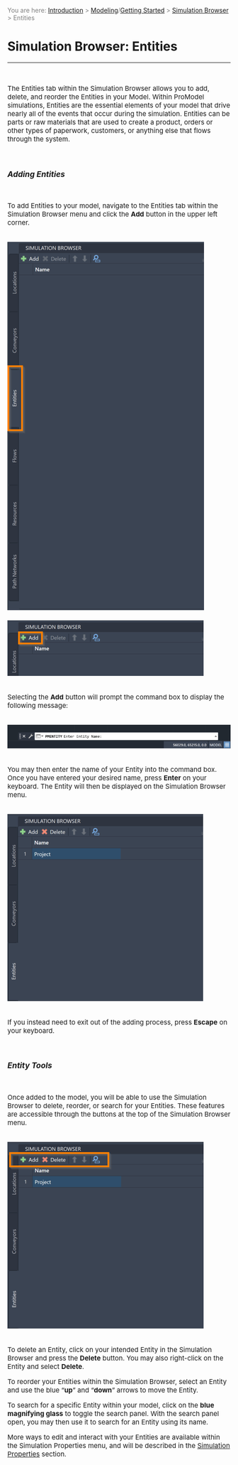 ﻿<span style="color:grey">
<span style="font-size:14px">

You are here: [Introduction](/pmacad/help/topic?page=Help/Docs/PMADHelpHome.md) > [Modeling](/pmacad/help/topic?page=Help/Docs/Modeling/Modeling.md)/[Getting Started](/pmacad/help/topic?page=Help/Docs/GettingStarted/GettingStarted.md) > [Simulation Browser](/pmacad/help/topic?page=Help/Docs/Modeling/SimulationBrowser/Simulation_Browser.md) > Entities

</span>
</span></span>

# **Simulation Browser: Entities**  
***
<span style="font-size:15px">
<br>  

The Entities tab within the Simulation Browser allows you to add, delete, and reorder the Entities in your Model.
Within ProModel simulations, Entities are the essential elements of your model that drive nearly all of the events that occur during the simulation. 
Entities can be parts or raw materials that are used to create a product, orders or other types of paperwork, customers, or anything else that flows through the system.

<br>

### _Adding Entities_
<br>

To add Entities to your model, navigate to the Entities tab within the Simulation Browser menu and click the **Add** button in the upper left corner. 

<br>

<img src="Entities_Tab.png" alt="Entities Tab">

<br>
<br>

<img src="Add_Entities.png" alt="Add Entities">

<br>
<br>

Selecting the **Add** button will prompt the command box to display the following message: 

<br>

<img src="CB_Name_Entity.png" alt="Command Box Name Entity">

<br>
<br>

You may then enter the name of your Entity into the command box. 
Once you have entered your desired name, press **Enter** on your keyboard. 
The Entity will then be displayed on the Simulation Browser menu. 

<br>

<img src="Added_Entity.png" alt="Added Entity">

<br>
<br>

If you instead need to exit out of the adding process, press **Escape** on your keyboard. 

<br>

### _Entity Tools_
<br>

Once added to the model, you will be able to use the Simulation Browser to delete, reorder, or search for your Entities. 
These features are accessible through the buttons at the top of the Simulation Browser menu. 

<br>

<img src="Entity_Tools.png" alt="Entity Tools">

<br>
<br>

To delete an Entity, click on your intended Entity in the Simulation Browser and press the **Delete** button. 
You may also right-click on the Entity and select **Delete**. 

To reorder your Entities within the Simulation Browser, select an Entity and use the blue “**up**” and “**down**” arrows to move the Entity. 

To search for a specific Entity within your model, click on the **blue magnifying glass** to toggle the search panel. 
With the search panel open, you may then use it to search for an Entity using its name. 

More ways to edit and interact with your Entities are available within the Simulation Properties menu, and will be described in the [Simulation Properties](/pmacad/help/topic?page=Help/Docs/Modeling/SimulationProperties/Simulation_Properties.md) section.

</span>